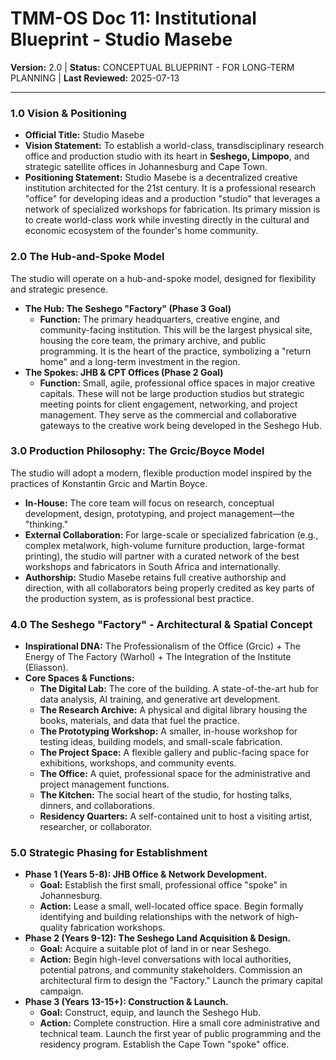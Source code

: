# TMM-OS Doc 11: Institutional Blueprint - Studio Masebe
**Version:** 2.0 | **Status:** CONCEPTUAL BLUEPRINT - FOR LONG-TERM PLANNING | **Last Reviewed:** 2025-07-13

---

### 1.0 Vision & Positioning

*   **Official Title:** Studio Masebe
*   **Vision Statement:** To establish a world-class, transdisciplinary research office and production studio with its heart in **Seshego, Limpopo**, and strategic satellite offices in Johannesburg and Cape Town.
*   **Positioning Statement:** Studio Masebe is a decentralized creative institution architected for the 21st century. It is a professional research "office" for developing ideas and a production "studio" that leverages a network of specialized workshops for fabrication. Its primary mission is to create world-class work while investing directly in the cultural and economic ecosystem of the founder's home community.

### 2.0 The Hub-and-Spoke Model

The studio will operate on a hub-and-spoke model, designed for flexibility and strategic presence.

*   **The Hub: The Seshego "Factory" (Phase 3 Goal)**
    *   **Function:** The primary headquarters, creative engine, and community-facing institution. This will be the largest physical site, housing the core team, the primary archive, and public programming. It is the heart of the practice, symbolizing a "return home" and a long-term investment in the region.
*   **The Spokes: JHB & CPT Offices (Phase 2 Goal)**
    *   **Function:** Small, agile, professional office spaces in major creative capitals. These will not be large production studios but strategic meeting points for client engagement, networking, and project management. They serve as the commercial and collaborative gateways to the creative work being developed in the Seshego Hub.

### 3.0 Production Philosophy: The Grcic/Boyce Model

The studio will adopt a modern, flexible production model inspired by the practices of Konstantin Grcic and Martin Boyce.
*   **In-House:** The core team will focus on research, conceptual development, design, prototyping, and project management—the "thinking."
*   **External Collaboration:** For large-scale or specialized fabrication (e.g., complex metalwork, high-volume furniture production, large-format printing), the studio will partner with a curated network of the best workshops and fabricators in South Africa and internationally.
*   **Authorship:** Studio Masebe retains full creative authorship and direction, with all collaborators being properly credited as key parts of the production system, as is professional best practice.

### 4.0 The Seshego "Factory" - Architectural & Spatial Concept

*   **Inspirational DNA:** The Professionalism of the Office (Grcic) + The Energy of The Factory (Warhol) + The Integration of the Institute (Eliasson).
*   **Core Spaces & Functions:**
    *   **The Digital Lab:** The core of the building. A state-of-the-art hub for data analysis, AI training, and generative art development.
    *   **The Research Archive:** A physical and digital library housing the books, materials, and data that fuel the practice.
    *   **The Prototyping Workshop:** A smaller, in-house workshop for testing ideas, building models, and small-scale fabrication.
    *   **The Project Space:** A flexible gallery and public-facing space for exhibitions, workshops, and community events.
    *   **The Office:** A quiet, professional space for the administrative and project management functions.
    *   **The Kitchen:** The social heart of the studio, for hosting talks, dinners, and collaborations.
    *   **Residency Quarters:** A self-contained unit to host a visiting artist, researcher, or collaborator.

### 5.0 Strategic Phasing for Establishment

*   **Phase 1 (Years 5-8): JHB Office & Network Development.**
    *   **Goal:** Establish the first small, professional office "spoke" in Johannesburg.
    *   **Action:** Lease a small, well-located office space. Begin formally identifying and building relationships with the network of high-quality fabrication workshops.
*   **Phase 2 (Years 9-12): The Seshego Land Acquisition & Design.**
    *   **Goal:** Acquire a suitable plot of land in or near Seshego.
    *   **Action:** Begin high-level conversations with local authorities, potential patrons, and community stakeholders. Commission an architectural firm to design the "Factory." Launch the primary capital campaign.
*   **Phase 3 (Years 13-15+): Construction & Launch.**
    *   **Goal:** Construct, equip, and launch the Seshego Hub.
    *   **Action:** Complete construction. Hire a small core administrative and technical team. Launch the first year of public programming and the residency program. Establish the Cape Town "spoke" office.
